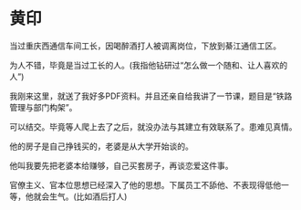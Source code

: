 # 黄印

当过重庆西通信车间工长，因喝醉酒打人被调离岗位，下放到綦江通信工区。

为人不错，毕竟是当过工长的人。\(我指他钻研过“怎么做一个随和、让人喜欢的人”\)

我刚来这里，就送了我好多PDF资料。并且还亲自给我讲了一节课，题目是“铁路管理与部门构架”。

可以结交。毕竟等人爬上去了之后，就没办法与其建立有效联系了。患难见真情。



他的房子是自己挣钱买的，老婆是从大学开始谈的。

他叫我要先把老婆本给赚够，自己买套房子，再谈恋爱这件事。



官僚主义、官本位思想已经深入了他的思想。下属员工不舔他、不表现得低他一等，他就会生气。\(比如酒后打人\)

